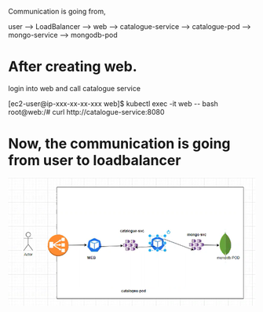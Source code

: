 Communication is going from,

 user --> LoadBalancer --> web --> catalogue-service --> catalogue-pod --> mongo-service --> mongodb-pod




# After creating web.
login into web and call catalogue service

[ec2-user@ip-xxx-xx-xx-xxx web]$ kubectl exec -it web -- bash
root@web:/# curl http://catalogue-service:8080



# Now, the communication is going from user to loadbalancer

![alt text](LoadBalancer-flow.png)